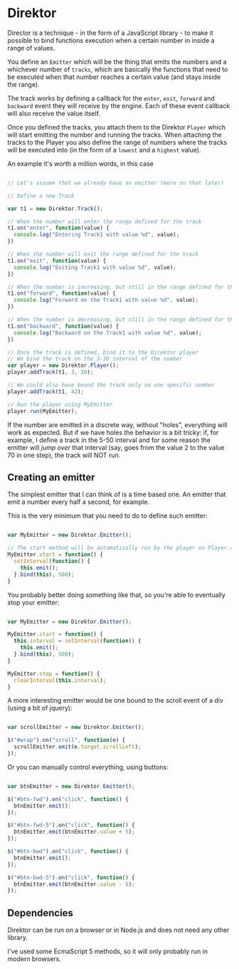 Direktor
========

Director is a technique - in the form of a JavaScript library - to make it possible to
bind functions execution when a certain number in inside a range of values.

You define an `Emitter` which will be the thing that emits the numbers and a whichever number
of `tracks`, which are basically the functions that need to be executed when that number
reaches a certain value (and stays inside the range).

The track works by defining a callback for the `enter`, `exit`, `forward` and `backward` event
they will receive by the engine. Each of these event callback will also receive the value itself.

Once you defined the tracks, you attach them to the Direktor `Player` which will start
emitting the number and running the tracks. When attaching the tracks to the Player you also
define the range of numbers where the tracks will be executed into (in the form of a `lowest` and a `highest` value).

An example it's worth a million words, in this case

```javascript

// Let's assume that we already have an emitter (more on that later)

// Define a new Track

var t1 = new Direktor.Track();

// When the number will enter the range defined for the track
t1.on("enter", function(value) {
  console.log("Entering Track1 with value %d", value);
})

// When the number will exit the range defined for the track
t1.on("exit", function(value) {
  console.log("Exiting Track1 with value %d", value);
})

// When the number is increasing, but still in the range defined for the track
t1.on("forward", function(value) {
  console.log("Forward on the Track1 with value %d", value);
})

// When the number is decreasing, but still in the range defined for the track
t1.on("backward", function(value) {
  console.log("Backward on the Track1 with value %d", value);
})

// Once the track is defined, bind it to the Direktor player
// We bind the track on the 3-30 interval of the number
var player = new Direktor.Player();
player.addTrack(t1, 3, 30);

// We could also have bound the track only on one specific number
player.addTrack(t1, 42);

// Run the player using MyEmitter
player.run(MyEmitter);

```

If the number are emitted in a discrete way, without "holes", everything will work as expected. But if we have
holes the behavior is a bit tricky: if, for example, I define a track in the 5-50 interval and for some reason the emitter
will _jump over_ that interval (say, goes from the value 2 to the value 70 in one step), the track will NOT run.


Creating an emitter
-------------------

The simplest emitter that I can think of is a time based one. An emitter that emit a number every half a second, for example.

This is the very minimum that you need to do to define such emitter:

```javascript

var MyEmitter = new Direktor.Emitter();

// The start method will be automatically run by the player on Player.run()
MyEmitter.start = function() {
  setInterval(function() {
    this.emit();
  }.bind(this), 500);
}
```

You probably better doing something like that, so you're able to eventually stop your emitter:

```javascript

var MyEmitter = new Direktor.Emitter();

MyEmitter.start = function() {
  this.interval = setInterval(function() {
    this.emit();
  }.bind(this), 500);
}

MyEmitter.stop = function() {
  clearInterval(this.interval);
}
```

A more interesting emitter would be one bound to the scroll event of a div (using a bit of jquery):

```javascript

var scrollEmitter = new Direktor.Emitter();

$("#wrap").on("scroll", function(e) {
  scrollEmitter.emit(e.target.scrollLeft);
});

```

Or you can manually control everything, using buttons:

```javascript

var btnEmitter = new Direktor.Emitter();

$("#btn-fwd").on("click", function() {
  btnEmitter.emit();
});

$("#btn-fwd-5").on("click", function() {
  btnEmitter.emit(btnEmitter.value + 5);
});

$("#btn-bwd").on("click", function() {
  btnEmitter.emit();
});

$("#btn-bwd-5").on("click", function() {
  btnEmitter.emit(btnEmitter.value - 5);
});
```

Dependencies
------------

Direktor can be run on a browser or in Node.js and does not need any other library.

I've used some EcmaScript 5 methods, so it will only probably run in modern browsers.

